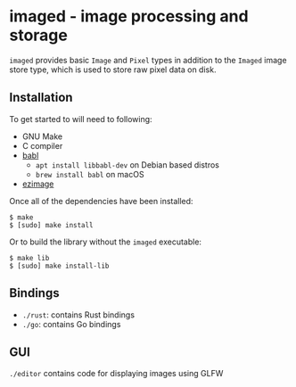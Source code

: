 # imaged - image processing and storage

`imaged` provides basic `Image` and `Pixel` types in addition to the `Imaged` image store type, which is used
to store raw pixel data on disk.

## Installation

To get started to will need to following:

- GNU Make
- C compiler
- [babl](https://github.com/GNOME/babl)
  * `apt install libbabl-dev` on Debian based distros
  * `brew install babl` on macOS
- [ezimage](https://github.com/zshipko/ezimage)

Once all of the dependencies have been installed:

```shell
$ make
$ [sudo] make install
```

Or to build the library without the `imaged` executable:

```shell
$ make lib
$ [sudo] make install-lib
```

## Bindings

- `./rust`: contains Rust bindings
- `./go`: contains Go bindings

## GUI

`./editor` contains code for displaying images using GLFW
